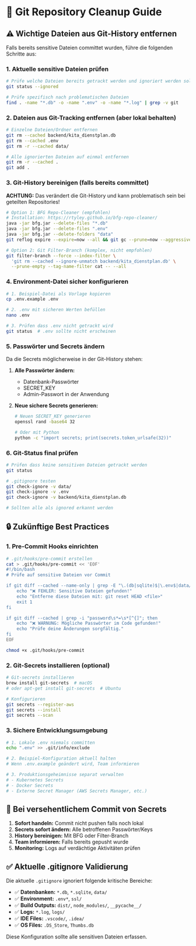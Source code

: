 # 🧹 Git Repository Cleanup Guide

## ⚠️ Wichtige Dateien aus Git-History entfernen

Falls bereits sensitive Dateien committet wurden, führe die folgenden Schritte aus:

### 1. Aktuelle sensitive Dateien prüfen

```bash
# Prüfe welche Dateien bereits getrackt werden und ignoriert werden sollten
git status --ignored

# Prüfe spezifisch nach problematischen Dateien
find . -name "*.db" -o -name ".env" -o -name "*.log" | grep -v git
```

### 2. Dateien aus Git-Tracking entfernen (aber lokal behalten)

```bash
# Einzelne Dateien/Ordner entfernen
git rm --cached backend/kita_dienstplan.db
git rm --cached .env
git rm -r --cached data/

# Alle ignorierten Dateien auf einmal entfernen
git rm -r --cached .
git add .
```

### 3. Git-History bereinigen (falls bereits committet)

**ACHTUNG:** Das verändert die Git-History und kann problematisch sein bei geteilten Repositories!

```bash
# Option 1: BFG Repo-Cleaner (empfohlen)
# Installation: https://rtyley.github.io/bfg-repo-cleaner/
java -jar bfg.jar --delete-files "*.db"
java -jar bfg.jar --delete-files ".env"
java -jar bfg.jar --delete-folders "data"
git reflog expire --expire=now --all && git gc --prune=now --aggressive

# Option 2: Git Filter-Branch (komplex, nicht empfohlen)
git filter-branch --force --index-filter \
  'git rm --cached --ignore-unmatch backend/kita_dienstplan.db' \
  --prune-empty --tag-name-filter cat -- --all
```

### 4. Environment-Datei sicher konfigurieren

```bash
# 1. Beispiel-Datei als Vorlage kopieren
cp .env.example .env

# 2. .env mit sicheren Werten befüllen
nano .env

# 3. Prüfen dass .env nicht getrackt wird
git status  # .env sollte nicht erscheinen
```

### 5. Passwörter und Secrets ändern

Da die Secrets möglicherweise in der Git-History stehen:

1. **Alle Passwörter ändern:**
   - Datenbank-Passwörter
   - SECRET_KEY
   - Admin-Passwort in der Anwendung

2. **Neue sichere Secrets generieren:**
   ```bash
   # Neuen SECRET_KEY generieren
   openssl rand -base64 32
   
   # Oder mit Python
   python -c "import secrets; print(secrets.token_urlsafe(32))"
   ```

### 6. Git-Status final prüfen

```bash
# Prüfen dass keine sensitiven Dateien getrackt werden
git status

# .gitignore testen
git check-ignore -v data/
git check-ignore -v .env
git check-ignore -v backend/kita_dienstplan.db

# Sollten alle als ignored erkannt werden
```

## 🔒 Zukünftige Best Practices

### 1. Pre-Commit Hooks einrichten

```bash
# .git/hooks/pre-commit erstellen
cat > .git/hooks/pre-commit << 'EOF'
#!/bin/bash
# Prüfe auf sensitive Dateien vor Commit

if git diff --cached --name-only | grep -E "\.(db|sqlite)$|\.env$|data/"; then
    echo "❌ FEHLER: Sensitive Dateien gefunden!"
    echo "Entferne diese Dateien mit: git reset HEAD <file>"
    exit 1
fi

if git diff --cached | grep -i "password\s*=\s*[^{]"; then
    echo "❌ WARNUNG: Mögliche Passwörter im Code gefunden!"
    echo "Prüfe deine Änderungen sorgfältig."
fi
EOF

chmod +x .git/hooks/pre-commit
```

### 2. Git-Secrets installieren (optional)

```bash
# Git-secrets installieren
brew install git-secrets  # macOS
# oder apt-get install git-secrets  # Ubuntu

# Konfigurieren
git secrets --register-aws
git secrets --install
git secrets --scan
```

### 3. Sichere Entwicklungsumgebung

```bash
# 1. Lokale .env niemals committen
echo ".env" >> .git/info/exclude

# 2. Beispiel-Konfiguration aktuell halten
# Wenn .env.example geändert wird, Team informieren

# 3. Produktionsgeheimnisse separat verwalten
# - Kubernetes Secrets
# - Docker Secrets
# - Externe Secret Manager (AWS Secrets Manager, etc.)
```

## 🚨 Bei versehentlichem Commit von Secrets

1. **Sofort handeln:** Commit nicht pushen falls noch lokal
2. **Secrets sofort ändern:** Alle betroffenen Passwörter/Keys
3. **History bereinigen:** Mit BFG oder Filter-Branch
4. **Team informieren:** Falls bereits gepusht wurde
5. **Monitoring:** Logs auf verdächtige Aktivitäten prüfen

## ✅ Aktuelle .gitignore Validierung

Die aktuelle `.gitignore` ignoriert folgende kritische Bereiche:

- ✅ **Datenbanken:** `*.db`, `*.sqlite`, `data/`
- ✅ **Environment:** `.env*`, `ssl/`
- ✅ **Build Outputs:** `dist/`, `node_modules/`, `__pycache__/`
- ✅ **Logs:** `*.log`, `logs/`
- ✅ **IDE Files:** `.vscode/`, `.idea/`
- ✅ **OS Files:** `.DS_Store`, `Thumbs.db`

Diese Konfiguration sollte alle sensitiven Dateien erfassen.